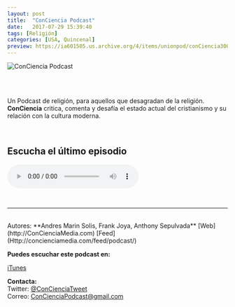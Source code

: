 ```yaml
---
layout: post
title:  "ConCiencia Podcast"
date:   2017-07-29 15:39:40
tags: [Religión]
categories: [USA, Quincenal]
preview: https://ia601505.us.archive.org/4/items/unionpod/conCiencia300.JPG
---
```


![ConCiencia Podcast](https://ia601505.us.archive.org/4/items/unionpod/conCiencia500.JPG)  

<br/>  
<br/>

Un Podcast de religión, para aquellos que desagradan de la religión. **ConCiencia** critica, comenta y desafía el estado actual del cristianismo y su relación con la cultura moderna.

<br/>

## Escucha el último episodio  


<!--reproductor-feed=Http://concienciamedia.com/feed/podcast/-->
<!--reproductor-start-->
<audio id="audio" preload="auto" controls="" src="http://media.blubrry.com/conciencia/content.blubrry.com/conciencia/CC_38_Credos_y_Matrimonio.mp3"></audio>
<!--reproductor-end-->

<br>


_ _ _  

<br>  
Autores: **Andres Marin Solis, Frank Joya, Anthony Sepulvada**  
[Web](http://ConCienciaMedia.com)  
[Feed](Http://concienciamedia.com/feed/podcast/)

**Puedes escuchar este podcast en:**  

[iTunes](https://itunes.apple.com/us/podcast/conciencia-podcast/id995139024?mt=2&uo=10)


**Contacta:**  
Twitter: [@ConCienciaTweet](https://twitter.com/ConCienciaTweet)   
Correo:  [ConCienciaPodcast@gmail.com](mailto:ConCienciaPodcast@gmail.com)  







